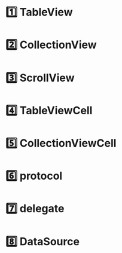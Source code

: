 # :one: TableView

# :two: CollectionView

# :three: ScrollView

# :four: TableViewCell

# :five: CollectionViewCell

# :six: protocol

# :seven: delegate

# :eight: DataSource
